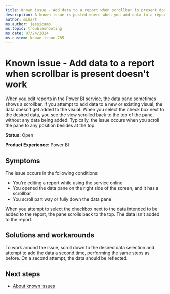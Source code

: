 ```yaml
---
title: Known issue - Add data to a report when scrollbar is present doesn't work
description: A known issue is posted where when you add data to a report when the scrollbar is present, it doesn't work.
author: mihart
ms.author: jessicamo
ms.topic: troubleshooting  
ms.date: 07/24/2024
ms.custom: known-issue-785
---
```


# Known issue - Add data to a report when scrollbar is present doesn't work

When you edit reports in the Power BI service, the data pane sometimes shows a scrollbar. If you attempt to add data to a new or existing visual, the data doesn't get added to the visual. When you select the check box next to the desired data, you see the view scrolled back to the top of the pane, without any data being added. Typically, the issue occurs when you scroll the pane to any position besides at the top.

**Status:** Open

**Product Experience:** Power BI

## Symptoms

The issue occurs in the following conditions:

- You're editing a report while using the service online
- You opened the data pane on the right side of the screen, and it has a scrollbar
- You scroll part way or fully down the data pane

When you attempt to select the checkbox next to the data intended to be added to the report, the pane scrolls back to the top. The data isn't added to the report.

## Solutions and workarounds

To work around the issue, scroll down to the desired data selection and attempt to add the data a second time, performing the same steps as before. On a second attempt, the data should be reflected.

## Next steps

- [About known issues](https://support.fabric.microsoft.com/known-issues)
